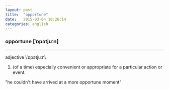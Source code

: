 ```yaml
---
layout: post
title:  "opportune"
date:   2015-03-04 10:26:14 
categories: english
---
```

### opportune [ˈɒpətjuːn] 
-----------
adjective \ˈɒpətjuːn\

1. (of a time) especially convenient or appropriate for a particular action or event.

"he couldn't have arrived at a more opportune moment"


